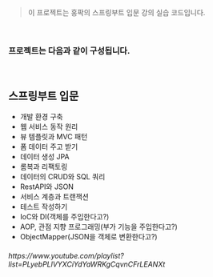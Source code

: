 >이 프로젝트는 홍팍의 스프링부트 입문 강의 실습 코드입니다.
<br>
<h3> 프로젝트는 다음과 같이 구성됩니다.</h3>
<br>


## 스프링부트 입문
  * 개발 환경 구축
  * 웹 서비스 동작 원리
  * 뷰 템플릿과 MVC 패턴
  * 폼 데이터 주고 받기
  * 데이터 생성 JPA
  * 롬복과 리팩토링
  * 데이터의 CRUD와 SQL 쿼리
  * RestAPI와 JSON
  * 서비스 계층과 트랜잭션
  * 테스트 작성하기
  * IoC와 DI(객체를 주입한다고?)
  * AOP, 관점 지향 프로그래밍(부가 기능을 주입한다고?)
  * ObjectMapper(JSON을 객체로 변환한다고?)
  
<h6>https://www.youtube.com/playlist?list=PLyebPLlVYXCiYdYaWRKgCqvnCFrLEANXt</h6>
